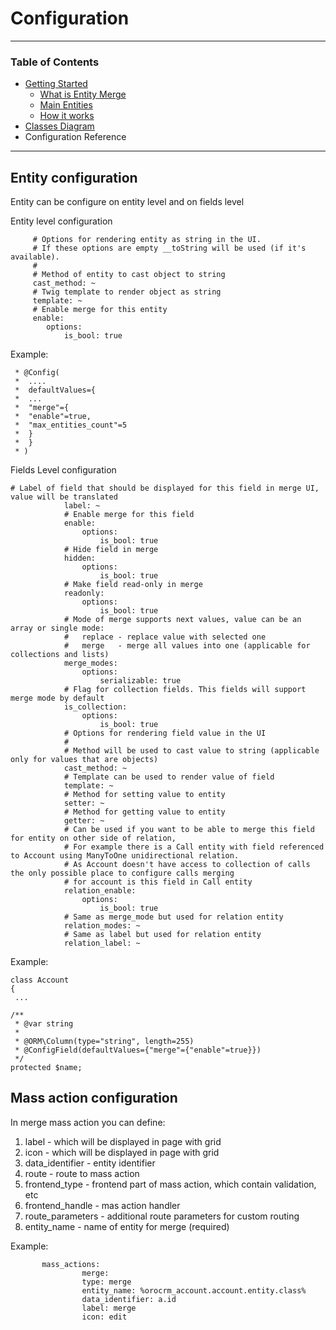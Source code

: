 # Configuration  #

---------

### Table of Contents ###

- [Getting Started](./reference/getting-started.md)
	- [What is Entity Merge](#what-is-entity-merge "What is Entity Merge")
	- [Main Entities](#main-entities)
	- [How it works](#how-it-works)
- [Classes Diagram](./reference/classes-diagram.md)
- Configuration Reference

---------

## Entity configuration ##

Entity can be configure on entity level and on fields level

Entity level configuration

         # Options for rendering entity as string in the UI.
         # If these options are empty __toString will be used (if it's available).
         #
         # Method of entity to cast object to string
         cast_method: ~
         # Twig template to render object as string
         template: ~
         # Enable merge for this entity
         enable:
            options:
                is_bool: true
 

Example:

     * @Config(
     *  ....
     *  defaultValues={
     *  ...
     *  "merge"={
     *  "enable"=true,
     *  "max_entities_count"=5
     *  }
     *  }
     * )

Fields Level configuration

    # Label of field that should be displayed for this field in merge UI, value will be translated
                label: ~
                # Enable merge for this field
                enable:
                    options:
                        is_bool: true
                # Hide field in merge
                hidden:
                    options:
                        is_bool: true
                # Make field read-only in merge
                readonly:
                    options:
                        is_bool: true
                # Mode of merge supports next values, value can be an array or single mode:
                #   replace - replace value with selected one
                #   merge   - merge all values into one (applicable for collections and lists)
                merge_modes:
                    options:
                        serializable: true
                # Flag for collection fields. This fields will support merge mode by default
                is_collection:
                    options:
                        is_bool: true
                # Options for rendering field value in the UI
                #
                # Method will be used to cast value to string (applicable only for values that are objects)
                cast_method: ~
                # Template can be used to render value of field
                template: ~
                # Method for setting value to entity
                setter: ~
                # Method for getting value to entity
                getter: ~
                # Can be used if you want to be able to merge this field for entity on other side of relation,
                # For example there is a Call entity with field referenced to Account using ManyToOne unidirectional relation.
                # As Account doesn't have access to collection of calls the only possible place to configure calls merging
                # for account is this field in Call entity
                relation_enable:
                    options:
                        is_bool: true
                # Same as merge_mode but used for relation entity
                relation_modes: ~
                # Same as label but used for relation entity
                relation_label: ~

Example:

    class Account
    {
     ...

    /**
     * @var string
     *
     * @ORM\Column(type="string", length=255)
     * @ConfigField(defaultValues={"merge"={"enable"=true}})
     */
    protected $name;


## Mass action configuration ##

In merge mass action you can define:

1. label - which will be displayed in page with grid
2. icon - which will be displayed in page with grid
3. data_identifier - entity identifier
4. route - route to mass action
5. frontend_type - frontend part of mass action, which contain validation, etc
6. frontend_handle - mas action handler
7. route_parameters - additional route parameters for custom routing
8. entity_name - name of entity for merge (required)

Example:

    	   mass_actions:
			    	merge:
			    	type: merge
			    	entity_name: %orocrm_account.account.entity.class%
			    	data_identifier: a.id
			    	label: merge
			    	icon: edit